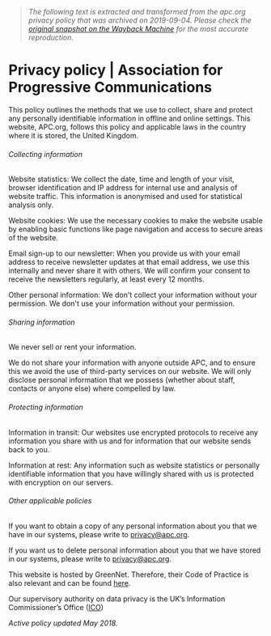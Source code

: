 > *The following text is extracted and transformed from the apc.org privacy policy that was archived on 2019-09-04. Please check the [original snapshot on the Wayback Machine](https://web.archive.org/web/20190904015639id_/https%3A//www.apc.org/en/privacy-policy) for the most accurate reproduction.*

# Privacy policy | Association for Progressive Communications

This policy outlines the methods that we use to collect, share and protect any personally identifiable information in offline and online settings. This website, APC.org, follows this policy and applicable laws in the country where it is stored, the United Kingdom.

###### Collecting information

Website statistics: We collect the date, time and length of your visit, browser identification and IP address for internal use and analysis of website traffic. This information is anonymised and used for statistical analysis only.

Website cookies: We use the necessary cookies to make the website usable by enabling basic functions like page navigation and access to secure areas of the website.

Email sign-up to our newsletter: When you provide us with your email address to receive newsletter updates at that email address, we use this internally and never share it with others. We will confirm your consent to receive the newsletters regularly, at least every 12 months.

Other personal information: We don't collect your information without your permission. We don't use your information without your permission.

###### Sharing information

We never sell or rent your information.

We do not share your information with anyone outside APC, and to ensure this we avoid the use of third-party services on our website. We will only disclose personal information that we possess (whether about staff, contacts or anyone else) where compelled by law.

###### Protecting information

Information in transit: Our websites use encrypted protocols to receive any information you share with us and for information that our website sends back to you.

Information at rest: Any information such as website statistics or personally identifiable information that you have willingly shared with us is protected with encryption on our servers.

###### Other applicable policies

If you want to obtain a copy of any personal information about you that we have in our systems, please write to [privacy@apc.org](mailto:privacy@apc.org).

If you want us to delete personal information about you that we have stored in our systems, please write to [privacy@apc.org](mailto:privacy@apc.org).

This website is hosted by GreenNet. Therefore, their Code of Practice is also relevant and can be found [here](http://www.greennet.org.uk/about/code-practice).

Our supervisory authority on data privacy is the UK’s Information Commissioner’s Office ([ICO](https://ico.org.uk/))

_Active policy updated May 2018._
